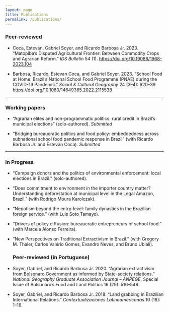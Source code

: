 ```yaml
---
layout: page
title: Publications
permalink: /publications/
---
```


### Peer-reviewed

- Coca, Estevan, Gabriel Soyer, and Ricardo Barbosa Jr. 2023. “Matopiba’s Disputed Agricultural Frontier: Between Commodity Crops and Agrarian Reform.” *IDS Bulletin* 54 (1). https://doi.org/10.19088/1968-2023.104

- Barbosa, Ricardo, Estevan Coca, and Gabriel Soyer. 2023. “School Food at Home: Brazil’s National School Food Programme (PNAE) during the COVID-19 Pandemic.” *Social & Cultural Geography* 24 (3–4): 620–39. https://doi.org/10.1080/14649365.2022.2115538

---

### Working papers

- “Agrarian elites and non-programmatic politics: rural credit in Brazil’s municipal elections” (solo-authored). *Submitted*

- “Bridging bureaucratic politics and food policy: embeddedness across subnational school food pandemic response in Brazil” (with Ricardo Barbosa Jr. and Estevan Coca). *Submitted*

---

### In Progress

- “Campaign donors and the politics of environmental enforcement: local elections in Brazil.” (solo-authored).

- “Does commitment to environment in the importer country matter? Understanding deforestation at municipal level in the Legal Amazon, Brazil.” (with Rodrigo Moura Karolczak).

- “Nepotism beyond the entry-level: family dynasties in the Brazilian foreign service.” (with Luis Soto Tamayo).

- “Drivers of policy diffusion: bureaucratic entrepreneurs of school food.” (with Marcela Alonso Ferreira).

- “New Perspectives on Traditional Extractivism in Brazil.” (with Gregory M. Thaler, Carlos Valério Gomes, Evandro Neves, and Bruno Ubiali).

  ### Peer-reviewed (in Portuguese)

- Soyer, Gabriel, and Ricardo Barbosa Jr. 2020. “Agrarian extractivism from Bolsonaro Government as informed by State-society relations.” *National Geography Graduate Association Journal – ANPEGE*, Special Issue of Bolsonaro’s Food and Land Politics 16 (29): 516–548.

- Soyer, Gabriel, and Ricardo Barbosa Jr. 2018. “Land grabbing in Brazilian International Relations.” *Contextualizaciones Latinoamericanas* 10 (18): 1–16.

